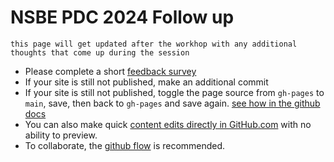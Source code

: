 # NSBE PDC 2024 Follow up

```{warning}
this page will get updated after the workhop with any additional thoughts that come up during the session
```

- Please complete a short [feedback survey](https://forms.gle/qJ6KJoFYzVV7trWR6)
- If your site is still not published, make an additional commit
- If your site is still not published, toggle the page source from `gh-pages` to `main`, save, then back to `gh-pages` and save again. [see how in the github docs](https://docs.github.com/en/pages/getting-started-with-github-pages/configuring-a-publishing-source-for-your-github-pages-site#publishing-from-a-branch:~:text=Under%20%22Build%20and%20deployment%22%2C%20use%20the%20branch%20dropdown%20menu%20and%20select%20a%20publishing%20source.)
- You can also make quick  [content edits directly in GitHub.com](https://docs.github.com/en/repositories/working-with-files/managing-files/editing-files#editing-files-in-your-repository) with no ability to preview. 
- To collaborate, the [github flow](https://docs.github.com/en/get-started/using-github/github-flow) is recommended. 


